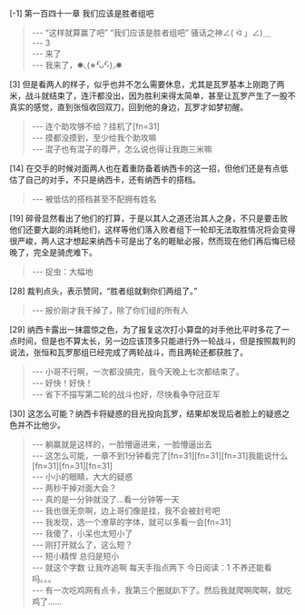
[-1] 第一百四十一章 我们应该是胜者组吧
>--- “这样就算赢了吧”
“我们应该是胜者组吧”
骚话之神∠( ᐛ 」∠)＿<br>
>--- 3<br>
>--- 来了<br>
>--- 我来了，✺◟(∗❛ัᴗ❛ั∗)◞✺<br>

[3] 但是看两人的样子，似乎也并不怎么需要休息，尤其是瓦罗基本上刚跑了两米，战斗就结束了，连汗都没出，因为胜利来得太简单，甚至让瓦罗产生了一股不真实的感觉，直到张恒收回双刀，回到他的身边，瓦罗才如梦初醒。
>--- 连个助攻够不给？挂机了[fn=31]<br>
>--- 摸都没摸到，至少给我个助攻嘛<br>
>--- 混子也有混子的尊严，怎么说也得让我跑三米嘛<br>

[14] 在交手的时候对面两人也在着重防备着纳西卡的这一招，但他们还是有点低估了自己的对手，不只是纳西卡，还有纳西卡的搭档。
>--- 被低估的搭档甚至不配拥有姓名<br>

[19] 碎骨显然看出了他们的打算，于是以其人之道还治其人之身，不只是要击败他们还要大副的消耗他们，这样等他们落入败者组下一轮却无法取胜情况将会变得很严峻，两人这才想起来纳西卡可是出了名的睚眦必报，然而现在他们再后悔已经晚了，完全是骑虎难下。
>--- 捉虫：大幅地<br>

[28] 裁判点头，表示赞同，“胜者组就剩你们两组了。”
>--- 报价刚才我干掉了，除了你们组的所有人<br>

[29] 纳西卡露出一抹震惊之色，为了报复这次打小算盘的对手他比平时多花了一点时间，但是也不算太长，另一边应该顶多只能进行外一轮战斗，但是按照裁判的说法，张恒和瓦罗那组已经完成了两轮战斗，而且两轮还都获胜了。
>--- 小哥不行啊，一次都没搞完，我今天晚上七次都结束了。<br>
>--- 好快！好快！<br>
>--- 省下不描写第二轮的战斗也好，尽快看争夺冠亚军<br>

[30] 这怎么可能？纳西卡将疑惑的目光投向瓦罗，结果却发现后者脸上的疑惑之色并不比他少。
>--- 躺赢就是这样的，一脸懵逼进来，一脸懵逼出去<br>
>--- 这怎么可能，一章不到1分钟看完了[fn=31][fn=31][fn=31]我能说什么[fn=31][fn=31][fn=31]<br>
>--- 小小的眼睛，大大的疑惑<br>
>--- 两秒干掉对面大会？<br>
>--- 真的是一分钟就没了…看一分钟等一天<br>
>--- 我也很无奈啊，边上哥们像是挂，我不会被封号吧<br>
>--- 我发现，选一个潦草的字体，就可以多看一会[fn=31]<br>
>--- 我傻了，小呆也太短小了<br>
>--- 刚打开就么了，这么短？<br>
>--- 短小精悍 总归是短小<br>
>--- 就这个字数 让我咋追啊
每天手指点两下
今日阅读：1
不养还能看吗。。。<br>
>--- 有一次吃鸡网有点卡，我第三个圈就趴下了。然后我就爬啊爬啊，就吃鸡了……<br>
